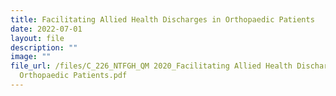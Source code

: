 ```yaml
---
title: Facilitating Allied Health Discharges in Orthopaedic Patients
date: 2022-07-01
layout: file
description: ""
image: ""
file_url: /files/C_226_NTFGH_QM 2020_Facilitating Allied Health Discharges in
  Orthopaedic Patients.pdf
---
```

